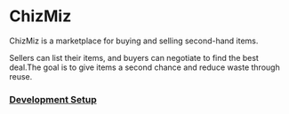 # ChizMiz

ChizMiz is a marketplace for buying and selling second-hand items.

Sellers can list their items, and buyers can negotiate to find the best deal.The goal is to give items a second chance
and reduce waste through reuse.

### [Development Setup](docs/DEV_SETUP.md)

